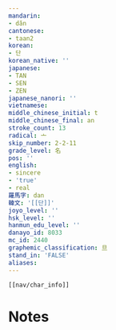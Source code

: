 ```yaml
---
mandarin:
- dǎn
cantonese:
- taan2
korean:
- 단
korean_native: ''
japanese:
- TAN
- SEN
- ZEN
japanese_nanori: ''
vietnamese:
middle_chinese_initial: t
middle_chinese_final: an
stroke_count: 13
radical: 亠
skip_number: 2-2-11
grade_level: 名
pos: ''
english:
- sincere
- 'true'
- real
羅馬字: dan
韓文: '[[단]]'
joyo_level: ''
hsk_level: ''
hanmun_edu_level: ''
danayo_id: 8033
mc_id: 2440
graphemic_classification: 旦
stand_in: 'FALSE'
aliases:
---
```

```meta-bind-embed
[[nav/char_info]]
```

# Notes
